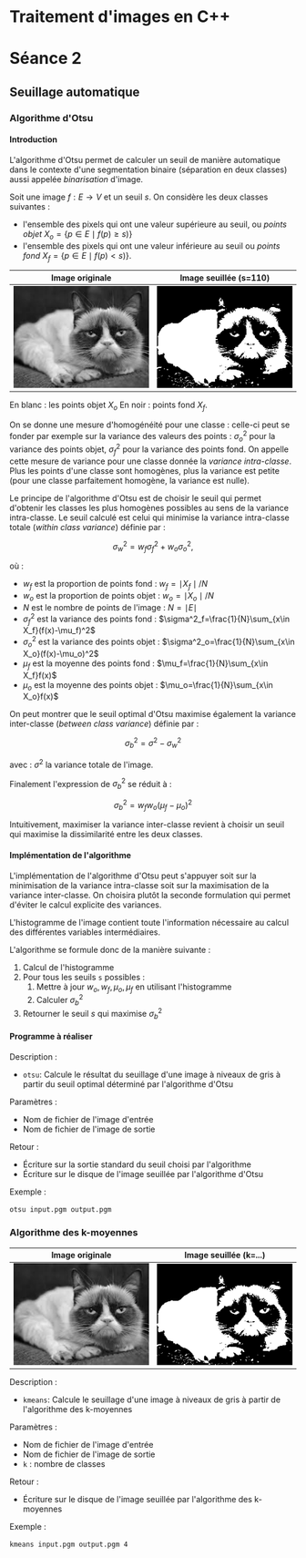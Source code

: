 # Traitement d'images en C++

# Séance 2

## Seuillage automatique

### Algorithme d'Otsu

#### Introduction

L'algorithme d'Otsu permet de calculer un seuil de manière automatique dans le contexte d'une segmentation binaire (séparation en deux classes) aussi appelée *binarisation* d'image.

Soit une image $`f:E \rightarrow V`$ et un seuil $`s`$. On considère les deux classes suivantes :

- l'ensemble des pixels qui ont une valeur supérieure au seuil, ou *points objet* $`X_o=\{p \in E \mid f(p)\geq s) \}`$
- l'ensemble des pixels qui ont une valeur inférieure au seuil ou *points fond* $`X_f=\{p \in E \mid f(p) < s) \}`$.

Image originale |      Image seuillée (s=110)
:--------------:|:-----------------:
![](images/grumpy.png)|![](images/grumpy-thres.png)

En blanc : les points objet $`X_o`$ 
En noir : points fond $`X_f`$.


On se donne une mesure d'homogénéité pour une classe : celle-ci peut se fonder par exemple sur la variance des valeurs des points : $`\sigma^2_o`$ pour la variance des points objet, $`\sigma^2_f`$ pour la variance des points fond. On appelle cette mesure de variance pour une classe donnée la *variance intra-classe*. Plus les points d'une classe sont homogènes, plus la variance est petite (pour une classe parfaitement homogène, la variance est nulle).

Le principe de l'algorithme d'Otsu est de choisir le seuil qui permet d'obtenir les classes les plus homogènes possibles au sens de la variance intra-classe.
Le seuil calculé est celui qui minimise la  variance intra-classe totale (*within class variance*) définie par :

```math
\sigma^2_w=w_f \sigma^2_f+w_o\sigma^2_o,
```

où :

- $`w_f`$ est la proportion de points fond : $`w_f=\mid X_f \mid/N`$
- $`w_o`$ est la proportion de points objet : $`w_o=\mid X_o \mid/N`$
- $`N`$ est le nombre de points de l'image : $`N=\mid E \mid`$
- $`\sigma^2_f`$ est la variance  des points fond : $`\sigma^2_f=\frac{1}{N}\sum_{x\in X_f}(f(x)-\mu_f)^2`$
- $`\sigma^2_o`$ est la variance des points objet : $`\sigma^2_o=\frac{1}{N}\sum_{x\in X_o}(f(x)-\mu_o)^2`$
- $`\mu_f`$ est la moyenne des points fond : $`\mu_f=\frac{1}{N}\sum_{x\in X_f}f(x)`$
- $`\mu_o`$ est la moyenne des points objet : $`\mu_o=\frac{1}{N}\sum_{x\in X_o}f(x)`$

On peut montrer que le seuil optimal d'Otsu maximise également la variance inter-classe (*between class variance*) définie par :

```math
\sigma^2_b=\sigma^2-\sigma^2_w
```

avec : $`\sigma^2`$  la variance totale de l'image.

Finalement  l'expression de  $`\sigma^2_b`$ se réduit à :

```math
\sigma^2_b=w_f w_o (\mu_f-\mu_o)^2
```

Intuitivement, maximiser la variance inter-classe revient à choisir un seuil qui maximise la dissimilarité entre les deux classes.

#### Implémentation de l'algorithme 

L'implémentation de l'algorithme d'Otsu peut s'appuyer soit sur la minimisation de la variance intra-classe soit sur la maximisation de la variance inter-classe. On choisira plutôt la seconde formulation qui permet d'éviter le calcul explicite des variances.

L'histogramme de l'image contient toute l'information nécessaire au calcul des différentes variables intermédiaires.

L'algorithme se formule donc de la manière suivante :

1. Calcul de l'histogramme
2. Pour tous les seuils `s` possibles :
   1. Mettre à jour $`w_o,w_f,\mu_o,\mu_f`$ en utilisant l'histogramme
   2. Calculer $`\sigma^2_b`$
3. Retourner le seuil $`s`$ qui maximise $`\sigma^2_b`$

#### Programme à réaliser

Description :

- `otsu`: Calcule le résultat du seuillage d'une image à niveaux de gris à partir du seuil optimal déterminé par l'algorithme d'Otsu

Paramètres :

- Nom de fichier de l'image d'entrée
- Nom de fichier de l'image de sortie

Retour :

- Écriture sur la sortie standard du seuil choisi par l'algorithme
- Écriture sur le disque de l'image seuillée par l'algorithme d'Otsu

Exemple :

```sh
otsu input.pgm output.pgm
```






### Algorithme des k-moyennes 

Image originale |      Image seuillée (k=...)
:--------------:|:-----------------:
![](images/grumpy.png)|![](images/grumpy-thres.png)

Description :

- `kmeans`: Calcule le seuillage d'une image à niveaux de gris à partir de l'algorithme des k-moyennes

Paramètres :

- Nom de fichier de l'image d'entrée
- Nom de fichier de l'image de sortie
- `k` : nombre de classes

Retour :

- Écriture sur le disque de l'image seuillée par l'algorithme des k-moyennes

Exemple :

```sh
kmeans input.pgm output.pgm 4
```
